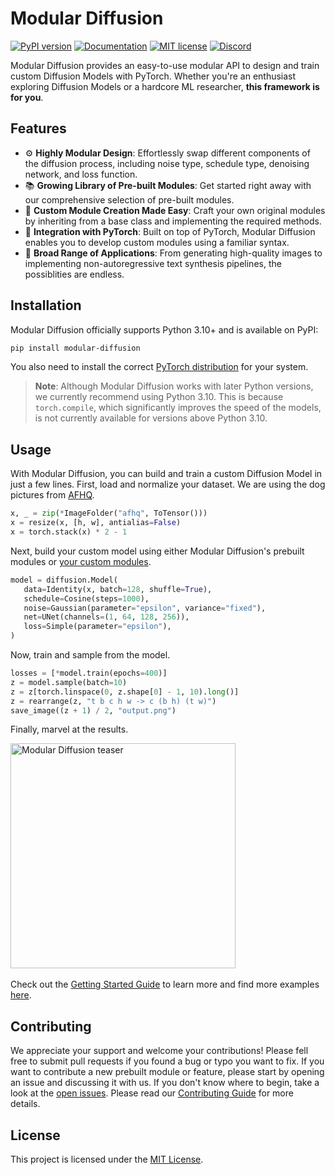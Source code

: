 # Modular Diffusion

[![PyPI version](https://badge.fury.io/py/modular-diffusion.svg)](https://badge.fury.io/py/modular-diffusion)
[![Documentation](https://img.shields.io/badge/docs-stable-blue.svg)](https://cabralpinto.github.io/modular-diffusion/)
[![MIT license](https://img.shields.io/badge/license-MIT-blue.svg)](https://lbesson.mit-license.org/)
[![Discord](https://dcbadge.vercel.app/api/server/zUpYzQBm?style=flat&compact=true)](https://discord.gg/zUpYzQBm)

Modular Diffusion provides an easy-to-use modular API to design and train custom Diffusion Models with PyTorch. Whether you're an enthusiast exploring Diffusion Models or a hardcore ML researcher, **this framework is for you**.

## Features

- ⚙️ **Highly Modular Design**: Effortlessly swap different components of the diffusion process, including noise type, schedule type, denoising network, and loss function.
- 📚 **Growing Library of Pre-built Modules**: Get started right away with our comprehensive selection of pre-built modules.
- 🔨 **Custom Module Creation Made Easy**: Craft your own original modules by inheriting from a base class and implementing the required methods.
- 🤝 **Integration with PyTorch**: Built on top of PyTorch, Modular Diffusion enables you to develop custom modules using a familiar syntax.
- 🌈 **Broad Range of Applications**: From generating high-quality images to implementing non-autoregressive text synthesis pipelines, the possiblities are endless.

## Installation

Modular Diffusion officially supports Python 3.10+ and is available on PyPI:

```bash
pip install modular-diffusion
```

You also need to install the correct [PyTorch distribution](https://pytorch.org/get-started/locally/) for your system.

> **Note**: Although Modular Diffusion works with later Python versions, we currently recommend using Python 3.10. This is because `torch.compile`, which significantly improves the speed of the models, is not currently available for versions above Python 3.10.

## Usage

With Modular Diffusion, you can build and train a custom Diffusion Model in just a few lines. First, load and normalize your dataset. We are using the dog pictures from [AFHQ](https://paperswithcode.com/dataset/afhq).

```python
x, _ = zip(*ImageFolder("afhq", ToTensor()))
x = resize(x, [h, w], antialias=False)
x = torch.stack(x) * 2 - 1
```

Next, build your custom model using either Modular Diffusion's prebuilt modules or [your custom modules](https://cabralpinto.github.io/modular-diffusion/guides/custom-modules/).

```python
model = diffusion.Model(
   data=Identity(x, batch=128, shuffle=True),
   schedule=Cosine(steps=1000),
   noise=Gaussian(parameter="epsilon", variance="fixed"),
   net=UNet(channels=(1, 64, 128, 256)),
   loss=Simple(parameter="epsilon"),
)
```

Now, train and sample from the model.

```python
losses = [*model.train(epochs=400)]
z = model.sample(batch=10)
z = z[torch.linspace(0, z.shape[0] - 1, 10).long()]
z = rearrange(z, "t b c h w -> c (b h) (t w)")
save_image((z + 1) / 2, "output.png")
```

Finally, marvel at the results. 

<img width="360" alt="Modular Diffusion teaser" src="https://github.com/cabralpinto/modular-diffusion/assets/47889626/2756f798-8037-460e-b827-255812f203b6">&nbsp;

Check out the [Getting Started Guide](https://cabralpinto.github.io/modular-diffusion/guides/getting-started/) to learn more and find more examples [here](https://github.com/cabralpinto/modular-diffusion/tree/main/examples).

## Contributing

We appreciate your support and welcome your contributions! Please fell free to submit pull requests if you found a bug or typo you want to fix. If you want to contribute a new prebuilt module or feature, please start by opening an issue and discussing it with us. If you don't know where to begin, take a look at the [open issues](https://github.com/cabralpinto/modular-diffusion/issues). Please read our [Contributing Guide](https://github.com/cabralpinto/modular-diffusion/blob/main/CONTRIBUTING.md) for more details.

## License

This project is licensed under the [MIT License](LICENSE).
